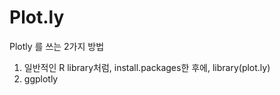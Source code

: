 # Plot.ly

[https://plot.ly]: https://plot.ly	"Plotly Official"
[Reference for ggplotly Examples]: https://plot.ly/ggplot2/	"ggplotly Example"
[Reference for full ggplotly example documentation]: http://ropensci.github.io/plotly-test-table/tables/0e3d5ca144d27d8416318824c1b6ec1421a51045/index.html	"Fu"

Plotly 를 쓰는 2가지 방법

1. 일반적인 R library처럼, install.packages한 후에, library(plot.ly)
2. ggplotly

